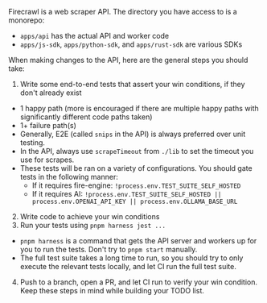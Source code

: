 Firecrawl is a web scraper API. The directory you have access to is a monorepo:
 - `apps/api` has the actual API and worker code
 - `apps/js-sdk`, `apps/python-sdk`, and `apps/rust-sdk` are various SDKs

When making changes to the API, here are the general steps you should take:
1. Write some end-to-end tests that assert your win conditions, if they don't already exist
  - 1 happy path (more is encouraged if there are multiple happy paths with significantly different code paths taken)
  - 1+ failure path(s)
  - Generally, E2E (called `snips` in the API) is always preferred over unit testing.
  - In the API, always use `scrapeTimeout` from `./lib` to set the timeout you use for scrapes.
  - These tests will be ran on a variety of configurations. You should gate tests in the following manner:
    - If it requires fire-engine: `!process.env.TEST_SUITE_SELF_HOSTED`
    - If it requires AI: `!process.env.TEST_SUITE_SELF_HOSTED || process.env.OPENAI_API_KEY || process.env.OLLAMA_BASE_URL`
2. Write code to achieve your win conditions
3. Run your tests using `pnpm harness jest ...`
  - `pnpm harness` is a command that gets the API server and workers up for you to run the tests. Don't try to `pnpm start` manually.
  - The full test suite takes a long time to run, so you should try to only execute the relevant tests locally, and let CI run the full test suite.
4. Push to a branch, open a PR, and let CI run to verify your win condition.
Keep these steps in mind while building your TODO list.
